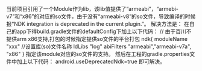 当前项目引用了一个Module作为lib，该lib值提供了“armeabi”，“armebi-v7”和“x86”的对应的so文件，由于没有“armeabi-v8”的so文件，导致编译的时候报“NDK integration is deprecated in the current plugin.”。
解决方法是：
在自己的app下得build.gradle文件的defaultConfig下加上以下代码：
// 由于百川不提供arm x86支持,打包的时候指定提供so文件的平台打包
        ndk{
            moduleName "xxx"  //设置库(so)文件名称
            ldLibs "log"
            abiFilters  "armeabi","armeabi-v7a", "x86"
        }
指定该module对应的so文件的支持。
然后在工程的gradle.properties文件中加上以下代码：
android.useDeprecatedNdk=true
即可解决。